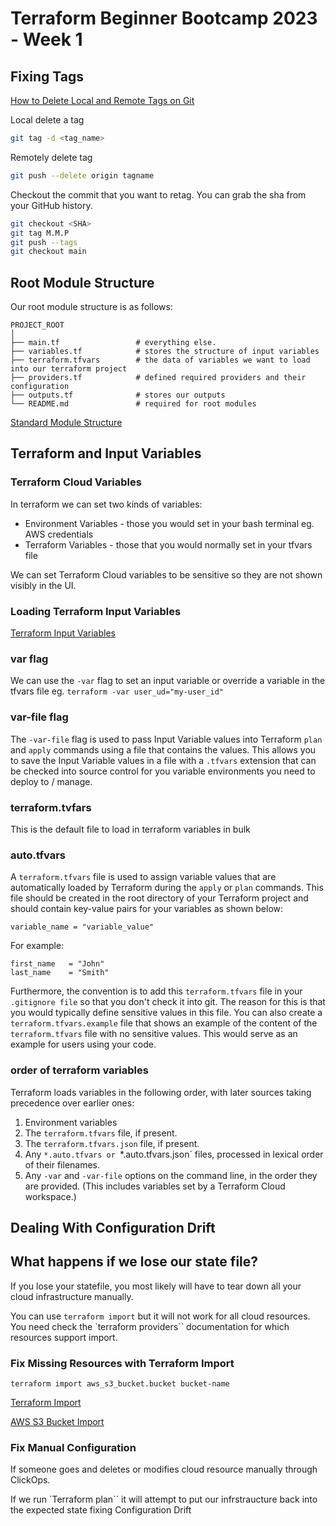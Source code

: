 # Terraform Beginner Bootcamp 2023 - Week 1

## Fixing Tags

[How to Delete Local and Remote Tags on Git](https://devconnected.com/how-to-delete-local-and-remote-tags-on-git/)

Local delete a tag

```sh
git tag -d <tag_name>
```

Remotely delete tag

```sh
git push --delete origin tagname
```

Checkout the commit that you want to retag. You can grab the sha from your GitHub history.

```sh
git checkout <SHA>
git tag M.M.P
git push --tags
git checkout main
```

## Root Module Structure

Our root module structure is as follows:

```
PROJECT_ROOT
│
├── main.tf                 # everything else.
├── variables.tf            # stores the structure of input variables
├── terraform.tfvars        # the data of variables we want to load into our terraform project
├── providers.tf            # defined required providers and their configuration
├── outputs.tf              # stores our outputs
└── README.md               # required for root modules
```

[Standard Module Structure](https://developer.hashicorp.com/terraform/language/modules/develop/structure)

## Terraform and Input Variables

### Terraform Cloud Variables

In terraform we can set two kinds of variables:
- Environment Variables - those you would set in your bash terminal eg. AWS credentials
- Terraform Variables - those that you would normally set in your tfvars file

We can set Terraform Cloud variables to be sensitive so they are not shown visibly in the UI.

### Loading Terraform Input Variables

[Terraform Input Variables](https://developer.hashicorp.com/terraform/language/values/variables)

### var flag
We can use the `-var` flag to set an input variable or override a variable in the tfvars file eg. `terraform -var user_ud="my-user_id"`

### var-file flag

The `-var-file` flag is used to pass Input Variable values into Terraform `plan` and `apply` commands using a file that contains the values. This allows you to save the Input Variable values in a file with a `.tfvars` extension that can be checked into source control for you variable environments you need to deploy to / manage.

### terraform.tvfars

This is the default file to load in terraform variables in bulk

### auto.tfvars

A `terraform.tfvars` file is used to assign variable values that are automatically loaded by Terraform during the `apply` or `plan` commands. This file should be created in the root directory of your Terraform project and should contain key-value pairs for your variables as shown below:

```
variable_name = "variable_value"
```
For example:

```
first_name   = "John"
last_name    = "Smith"
```

Furthermore, the convention is to add this `terraform.tfvars` file in your `.gitignore file` so that you don't check it into git. The reason for this is that you would typically define sensitive values in this file. You can also create a `terraform.tfvars.example` file that shows an example of the content of the `terraform.tfvars` file with no sensitive values. This would serve as an example for users using your code.

### order of terraform variables

Terraform loads variables in the following order, with later sources taking precedence over earlier ones:

1. Environment variables
2. The `terraform.tfvars` file, if present.
3. The `terraform.tfvars.json` file, if present.
4. Any `*.auto.tfvars or `*.auto.tfvars.json` files, processed in lexical order of their filenames.
5. Any `-var` and `-var-file` options on the command line, in the order they are provided. (This includes variables set by a Terraform Cloud workspace.)

## Dealing With Configuration Drift

## What happens if we lose our state file?

If you lose your statefile, you most likely will have to tear down all your cloud infrastructure manually.

You can use `terraform import` but it will not work for all cloud resources. You need check the `terraform providers`` documentation for which resources support import.

### Fix Missing Resources with Terraform Import

`terraform import aws_s3_bucket.bucket bucket-name`

[Terraform Import](https://developer.hashicorp.com/terraform/cli/import)

[AWS S3 Bucket Import](https://registry.terraform.io/providers/hashicorp/aws/latest/docs/resources/s3_bucket#import)

### Fix Manual Configuration

If someone goes and deletes or modifies cloud resource manually through ClickOps. 

If we run `Terraform plan`` it will attempt to put our infrstraucture back into the expected state fixing Configuration Drift




